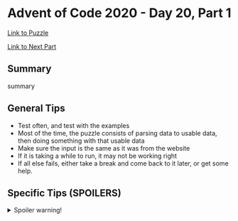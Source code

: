 # Advent of Code 2020 - Day 20, Part 1

[Link to Puzzle](https://adventofcode.com/2020/day/20)

[Link to Next Part](https://github.com/CodingAP/unofficial-aoc-syllabus/blob/main/years/2020/day20/part2.md)

## Summary
summary

## General Tips
- Test often, and test with the examples
- Most of the time, the puzzle consists of parsing data to usable data, then doing something with that usable data
- Make sure the input is the same as it was from the website
- If it is taking a while to run, it may not be working right
- If all else fails, either take a break and come back to it later, or get some help.

## Specific Tips (SPOILERS)
<details> <summary>Spoiler warning!</summary>

specific tips

</details>